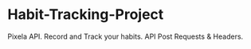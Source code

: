 # Habit-Tracking-Project
Pixela API. Record and Track your habits. API Post Requests &amp; Headers.
